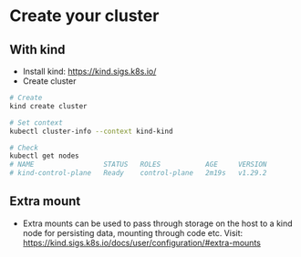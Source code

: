 # Create your cluster

## With kind

- Install kind: https://kind.sigs.k8s.io/
- Create cluster

```bash
# Create
kind create cluster

# Set context
kubectl cluster-info --context kind-kind

# Check
kubectl get nodes
# NAME                 STATUS   ROLES           AGE     VERSION
# kind-control-plane   Ready    control-plane   2m19s   v1.29.2
```

## Extra mount

- Extra mounts can be used to pass through storage on the host to a kind node for persisting data, mounting through code etc. Visit: https://kind.sigs.k8s.io/docs/user/configuration/#extra-mounts
